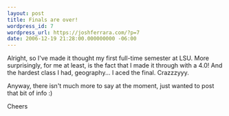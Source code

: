 ```yaml
---
layout: post
title: Finals are over!
wordpress_id: 7
wordpress_url: https://joshferrara.com/?p=7
date: 2006-12-19 21:28:00.000000000 -06:00
---
```

Alright, so I've made it thought my first full-time semester at LSU. More surprisingly, for me at least, is the fact that I made it through with a 4.0! And the hardest class I had, geography... I aced the final. Crazzzyyy.

Anyway, there isn't much more to say  at the moment, just wanted to post that bit of info :)

Cheers

